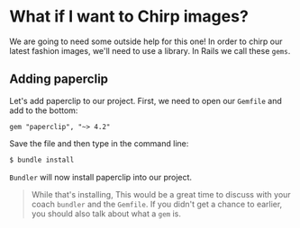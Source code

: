 # What if I want to Chirp images?

We are going to need some outside help for this one! In order to chirp our latest fashion images, we'll need to use a library. In Rails we call these `gems`.

## Adding paperclip

Let's add paperclip to our project. First, we need to open our `Gemfile` and add to the bottom:

```rails
gem "paperclip", "~> 4.2"
```

Save the file and then type in the command line:

```bash
$ bundle install
```
`Bundler` will now install paperclip into our project.

> While that's installing, This would be a great time to discuss with your coach `bundler` and the `Gemfile`. If you didn't get a chance to earlier, you should also talk about what a `gem` is.

